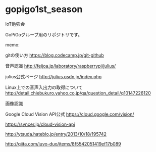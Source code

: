 # gopigo1st_season
IoT勉強会

GoPiGoグループ用のリポジトリです。

memo:

gitの使い方
https://blog.codecamp.jp/git-github

音声認識
http://feijoa.jp/laboratory/raspberrypi/julius/

julius公式ページ
http://julius.osdn.jp/index.php

Linux上での音声入出力の取得について
http://detail.chiebukuro.yahoo.co.jp/qa/question_detail/q10147226120


画像認識

Google Cloud Vision API公式
https://cloud.google.com/vision/

https://syncer.jp/cloud-vision-api

http://ytsuda.hateblo.jp/entry/2013/10/18/195742

http://qiita.com/iuvo-duo/items/8f5542051419ef17b089
